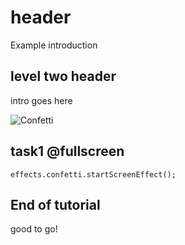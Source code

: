 # header

Example introduction

## level two header

intro goes here

![Confetti](github.com/jwunderl/pxt-test-user-tutorial/blob/master/confetti.png?raw=true)

## task1 @fullscreen

```blocks
effects.confetti.startScreenEffect();
```

## End of tutorial

good to go!
